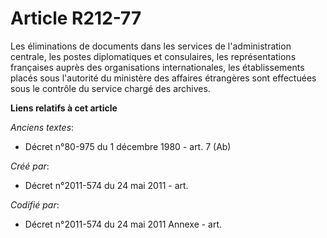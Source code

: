 # Article R212-77

Les éliminations de documents dans les services de l'administration centrale, les postes diplomatiques et consulaires, les
représentations françaises auprès des organisations internationales, les établissements placés sous l'autorité du ministère
des affaires étrangères sont effectuées sous le contrôle du service chargé des archives.

**Liens relatifs à cet article**

_Anciens textes_:

  - Décret n°80-975 du 1 décembre 1980 - art. 7 (Ab)

_Créé par_:

  - Décret n°2011-574 du 24 mai 2011  - art.

_Codifié par_:

  - Décret n°2011-574 du 24 mai 2011 Annexe - art.
